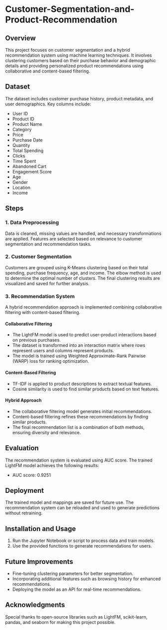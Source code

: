 # Customer-Segmentation-and-Product-Recommendation

## Overview
This project focuses on customer segmentation and a hybrid recommendation system using machine learning techniques. It involves clustering customers based on their purchase behavior and demographic details and providing personalized product recommendations using collaborative and content-based filtering.

## Dataset
The dataset includes customer purchase history, product metadata, and user demographics. Key columns include:
- User ID
- Product ID
- Product Name
- Category
- Price
- Purchase Date
- Quantity
- Total Spending
- Clicks
- Time Spent
- Abandoned Cart
- Engagement Score
- Age
- Gender
- Location
- Income

## Steps

### 1. Data Preprocessing
Data is cleaned, missing values are handled, and necessary transformations are applied. Features are selected based on relevance to customer segmentation and recommendation tasks.

### 2. Customer Segmentation
Customers are grouped using K-Means clustering based on their total spending, purchase frequency, age, and income. The elbow method is used to determine the optimal number of clusters. The final clustering results are visualized and saved for further analysis.

### 3. Recommendation System
A hybrid recommendation approach is implemented combining collaborative filtering with content-based filtering.

#### Collaborative Filtering
- The LightFM model is used to predict user-product interactions based on previous purchases.
- The dataset is transformed into an interaction matrix where rows represent users and columns represent products.
- The model is trained using Weighted Approximate-Rank Pairwise (WARP) loss for ranking optimization.

#### Content-Based Filtering
- TF-IDF is applied to product descriptions to extract textual features.
- Cosine similarity is used to find similar products based on text features.

#### Hybrid Approach
- The collaborative filtering model generates initial recommendations.
- Content-based filtering refines these recommendations by finding similar products.
- The final recommendation list is a combination of both methods, ensuring diversity and relevance.

## Evaluation
The recommendation system is evaluated using AUC score. The trained LightFM model achieves the following results:
- AUC score: 0.9251

## Deployment
The trained model and mappings are saved for future use. The recommendation system can be reloaded and used to generate predictions without retraining.

## Installation and Usage
1. Run the Jupyter Notebook or script to process data and train models.
2. Use the provided functions to generate recommendations for users.

## Future Improvements
- Fine-tuning clustering parameters for better segmentation.
- Incorporating additional features such as browsing history for enhanced recommendations.
- Deploying the model as an API for real-time recommendations.

## Acknowledgments
Special thanks to open-source libraries such as LightFM, scikit-learn, pandas, and seaborn for making this project possible.

